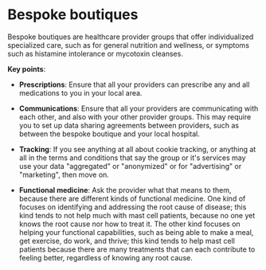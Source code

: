# Bespoke boutiques

Bespoke boutiques are healthcare provider groups that offer individualized specialized care, such as for general nutrition and wellness, or symptoms such as histamine intolerance or mycotoxin cleanses.

**Key points**:

* **Prescriptions**: Ensure that all your providers can prescribe any and all medications to you in your local area.

* **Communications**: Ensure that all your providers are communicating with each other, and also with your other provider groups. This may require you to set up data sharing agreements between providers, such as between the bespoke boutique and your local hospital.

* **Tracking**: If you see anything at all about cookie tracking, or anything at all in the terms and conditions that say the group or it's services may use your data "aggregated" or "anonymized" or for "advertising" or "marketing", then move on.

* **Functional medicine**: Ask the provider what that means to them, because there are different kinds of functional medicine. One kind of focuses on identifying and addressing the root cause of disease; this kind tends to not help much with mast cell patients, because no one yet knows the root cause nor how to treat it. The other kind focuses on helping your functional capabilities, such as being able to make a meal, get exercise, do work, and thrive; this kind tends to help mast cell patients because there are many treatments that can each contribute to feeling better, regardless of knowing any root cause.
